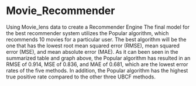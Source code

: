 # Movie_Recommender
Using Movie_lens data to create a Recommender Engine
The final model for the best recommender system utilizes the Popular algorithm, 
which recommends 10 movies for a particular user. 
The best algorithm will be the one that has the lowest root mean squared error (RMSE), 
mean squared error (MSE), and mean absolute error (MAE). As it can been seen in the summarized table 
and graph above, the Popular algorithm has resulted in an RMSE of 0.914, MSE of 0.836, 
and MAE of 0.681, which are the lowest error rates of the five methods. 
In addition, the Popular algorithm has the highest true positive rate compared to the other three UBCF methods. 
